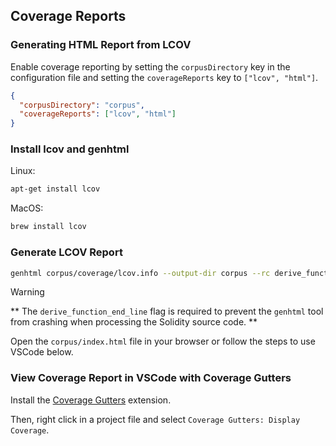 ## Coverage Reports

### Generating HTML Report from LCOV

Enable coverage reporting by setting the `corpusDirectory` key in the configuration file and setting the `coverageReports` key to `["lcov", "html"]`.

```json
{
  "corpusDirectory": "corpus",
  "coverageReports": ["lcov", "html"]
}
```

### Install lcov and genhtml

Linux:

```bash
apt-get install lcov
```

MacOS:

```bash
brew install lcov
```

### Generate LCOV Report

```bash
genhtml corpus/coverage/lcov.info --output-dir corpus --rc derive_function_end_line=0
```

> [!WARNING]  
> ** The `derive_function_end_line` flag is required to prevent the `genhtml` tool from crashing when processing the Solidity source code. **

Open the `corpus/index.html` file in your browser or follow the steps to use VSCode below.

### View Coverage Report in VSCode with Coverage Gutters

Install the [Coverage Gutters](https://marketplace.visualstudio.com/items?itemName=ryanluker.vscode-coverage-gutters) extension.

Then, right click in a project file and select `Coverage Gutters: Display Coverage`.

